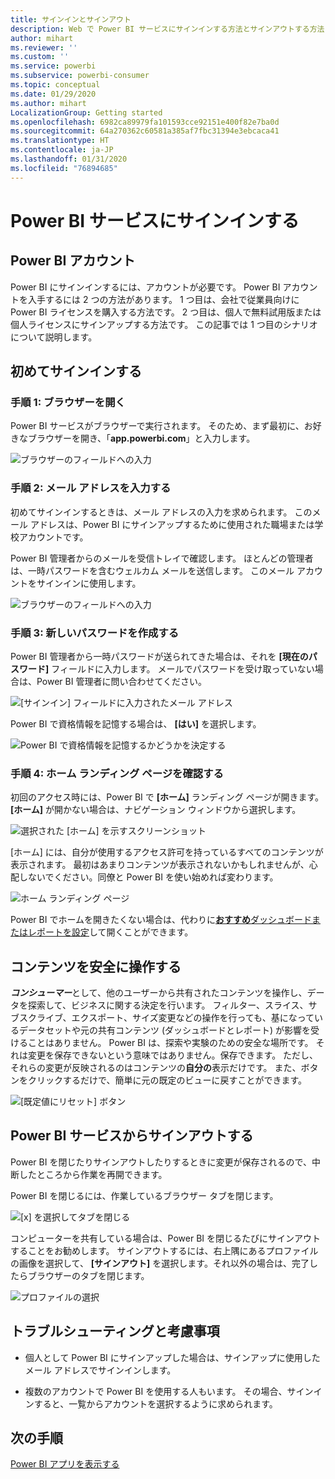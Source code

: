 ```yaml
---
title: サインインとサインアウト
description: Web で Power BI サービスにサインインする方法とサインアウトする方法について説明します。
author: mihart
ms.reviewer: ''
ms.custom: ''
ms.service: powerbi
ms.subservice: powerbi-consumer
ms.topic: conceptual
ms.date: 01/29/2020
ms.author: mihart
LocalizationGroup: Getting started
ms.openlocfilehash: 6982ca89979fa101593cce92151e400f82e7ba0d
ms.sourcegitcommit: 64a270362c60581a385af7fbc31394e3ebcaca41
ms.translationtype: HT
ms.contentlocale: ja-JP
ms.lasthandoff: 01/31/2020
ms.locfileid: "76894685"
---
```

# <a name="sign-in-to-power-bi-service"></a>Power BI サービスにサインインする

## <a name="power-bi-accounts"></a>Power BI アカウント
Power BI にサインインするには、アカウントが必要です。 Power BI アカウントを入手するには 2 つの方法があります。 1 つ目は、会社で従業員向けに Power BI ライセンスを購入する方法です。 2 つ目は、個人で無料試用版または個人ライセンスにサインアップする方法です。 この記事では 1 つ目のシナリオについて説明します。

## <a name="sign-in-for-the-first-time"></a>初めてサインインする

### <a name="step-1-open-a-browser"></a>手順 1: ブラウザーを開く
Power BI サービスがブラウザーで実行されます。  そのため、まず最初に、お好きなブラウザーを開き、「**app.powerbi.com**」と入力します。

![ブラウザーのフィールドへの入力](media/end-user-sign-in/power-bi-sign-in.png)

### <a name="step-2-type-your-email-address"></a>手順 2: メール アドレスを入力する
初めてサインインするときは、メール アドレスの入力を求められます。  このメール アドレスは、Power BI にサインアップするために使用された職場または学校アカウントです。  

Power BI 管理者からのメールを受信トレイで確認します。 ほとんどの管理者は、一時パスワードを含むウェルカム メールを送信します。 このメール アカウントをサインインに使用します。 

![ブラウザーのフィールドへの入力](media/end-user-sign-in/power-bi-password.png)


 
### <a name="step-3-create-a-new-password"></a>手順 3: 新しいパスワードを作成する
Power BI 管理者から一時パスワードが送られてきた場合は、それを **[現在のパスワード]** フィールドに入力します。 メールでパスワードを受け取っていない場合は、Power BI 管理者に問い合わせてください。

![[サインイン] フィールドに入力されたメール アドレス](media/end-user-sign-in/power-bi-login.png)

Power BI で資格情報を記憶する場合は、 **[はい]** を選択します。 

![Power BI で資格情報を記憶するかどうかを決定する](media/end-user-sign-in/power-bi-stay-signed-in.png)


### <a name="step-4-review-your-home-landing-page"></a>手順 4: ホーム ランディング ページを確認する
初回のアクセス時には、Power BI で **[ホーム]** ランディング ページが開きます。 **[ホーム]** が開かない場合は、ナビゲーション ウィンドウから選択します。 

![選択された [ホーム] を示すスクリーンショット](media/end-user-sign-in/power-bi-home-selected.png)

[ホーム] には、自分が使用するアクセス許可を持っているすべてのコンテンツが表示されます。 最初はあまりコンテンツが表示されないかもしれませんが、心配しないでください。同僚と Power BI を使い始めれば変わります。 

![ホーム ランディング ページ](media/end-user-sign-in/power-bi-home-landing.png)

Power BI でホームを開きたくない場合は、代わりに[**おすすめ**ダッシュボードまたはレポートを設定](end-user-featured.md)して開くことができます。 

## <a name="safely-interact-with-content"></a>コンテンツを安全に操作する
***コンシューマー***として、他のユーザーから共有されたコンテンツを操作し、データを探索して、ビジネスに関する決定を行います。  フィルター、スライス、サブスクライブ、エクスポート、サイズ変更などの操作を行っても、基になっているデータセットや元の共有コンテンツ (ダッシュボードとレポート) が影響を受けることはありません。 Power BI は、探索や実験のための安全な場所です。 それは変更を保存できないという意味ではありません。保存できます。 ただし、それらの変更が反映されるのはコンテンツの**自分の**表示だけです。 また、ボタンをクリックするだけで、簡単に元の既定のビューに戻すことができます。

![[既定値にリセット] ボタン](media/end-user-sign-in/power-bi-reset.png)

## <a name="sign-out-of-power-bi-service"></a>Power BI サービスからサインアウトする
Power BI を閉じたりサインアウトしたりするときに変更が保存されるので、中断したところから作業を再開できます。

Power BI を閉じるには、作業しているブラウザー タブを閉じます。 

![[x] を選択してタブを閉じる](media/end-user-sign-in/power-bi-close.png) 

コンピューターを共有している場合は、Power BI を閉じるたびにサインアウトすることをお勧めします。  サインアウトするには、右上隅にあるプロファイルの画像を選択して、 **[サインアウト]** を選択します。それ以外の場合は、完了したらブラウザーのタブを閉じます。

![プロファイルの選択](media/end-user-sign-in/power-bi-sign-out.png) 

## <a name="troubleshooting-and-considerations"></a>トラブルシューティングと考慮事項
- 個人として Power BI にサインアップした場合は、サインアップに使用したメール アドレスでサインインします。

- 複数のアカウントで Power BI を使用する人もいます。 その場合、サインインすると、一覧からアカウントを選択するように求められます。 

## <a name="next-steps"></a>次の手順
[Power BI アプリを表示する](end-user-app-view.md)
